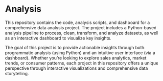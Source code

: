 # Analysis
This repository contains the code, analysis scripts, and dashboard for a comprehensive data analysis project. The project includes a Python-based analysis pipeline to process, clean, transform, and analyze datasets, as well as an interactive dashboard to visualize key insights.

The goal of this project is to provide actionable insights through both programmatic analysis (using Python) and an intuitive user interface (via a dashboard).
Whether you’re looking to explore sales analytics, market trends, or consumer patterns, each project in this repository offers a unique perspective through interactive visualizations and comprehensive data storytelling.

